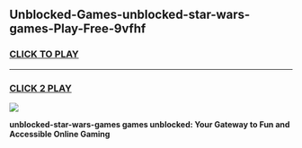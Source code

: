 
## Unblocked-Games-unblocked-star-wars-games-Play-Free-9vfhf
<h3>
<a href="https://premium76.site?title=unblocked-star-wars-games&ref=21A">CLICK TO PLAY</a></h3>
<hr>

<h3>
<a href="https://premium76.site?title=unblocked-star-wars-games&ref=21A">CLICK 2 PLAY</a>
  
</h3>

<a href="https://premium76.site?title=unblocked-star-wars-games&ref=21A"><img src="https://clearcache.store/games.png"></a>


**unblocked-star-wars-games games unblocked: Your Gateway to Fun and Accessible Online Gaming**
